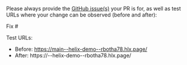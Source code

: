 Please always provide the [GitHub issue(s)](../issues) your PR is for, as well as test URLs where your change can be observed (before and after):

Fix #<gh-issue-id>

Test URLs:
- Before: https://main--helix-demo--rbotha78.hlx.page/
- After: https://<branch>--helix-demo--rbotha78.hlx.page/
